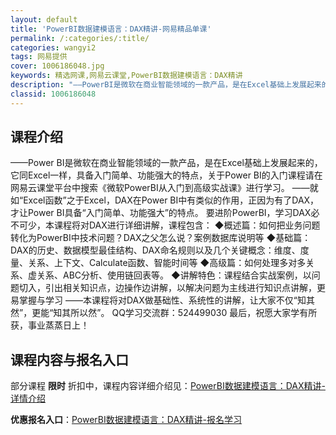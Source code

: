 ```yaml
---
layout: default
title: 'PowerBI数据建模语言：DAX精讲-网易精品单课'
permalink: /:categories/:title/
categories: wangyi2
tags: 网易提供
cover: 1006186048.jpg
keywords: 精选网课,网易云课堂,PowerBI数据建模语言：DAX精讲
description: "——PowerBI是微软在商业智能领域的一款产品，是在Excel基础上发展起来的，它同Excel一样，具备入门简单、功能强大的特点，关于PowerBI的入门课程请在网易云课堂平台中搜索《微软"
classid: 1006186048
---
```


## 课程介绍

——Power BI是微软在商业智能领域的一款产品，是在Excel基础上发展起来的，它同Excel一样，具备入门简单、功能强大的特点，关于Power BI的入门课程请在网易云课堂平台中搜索《微软PowerBI从入门到高级实战课》进行学习。
——就如“Excel函数”之于Excel，DAX在Power BI中有类似的作用，正因为有了DAX，才让Power BI具备“入门简单、功能强大”的特点。
要进阶PowerBI，学习DAX必不可少，本课程将对DAX进行详细讲解，课程包含：
◆概述篇：如何把业务问题转化为PowerBI中技术问题？DAX之父怎么说？案例数据库说明等
◆基础篇：DAX的历史、数据模型最佳结构、DAX命名规则以及几个关键概念：维度、度量、关系、上下文、Calculate函数、智能时间等
◆高级篇：如何处理多对多关系、虚关系、ABC分析、使用链回表等。
◆讲解特色：课程结合实战案例，以问题切入，引出相关知识点，边操作边讲解，以解决问题为主线进行知识点讲解，更易掌握与学习
——本课程将对DAX做基础性、系统性的讲解，让大家不仅“知其然”，更能“知其所以然”。
QQ学习交流群：524499030
最后，祝愿大家学有所获，事业蒸蒸日上！

## 课程内容与报名入口

部分课程 **限时** 折扣中，课程内容详细介绍见：[PowerBI数据建模语言：DAX精讲-详情介绍](https://study.163.com/course/introduction/1006186048.htm?share=1&shareId=1025206652&utm_campaign=share&utm_medium=iphoneShare&utm_source=&utm_u=1025206652)

**优惠报名入口**：[PowerBI数据建模语言：DAX精讲-报名学习](https://study.163.com/course/introduction/1006186048.htm?share=1&shareId=1025206652&utm_campaign=share&utm_medium=iphoneShare&utm_source=&utm_u=1025206652)

